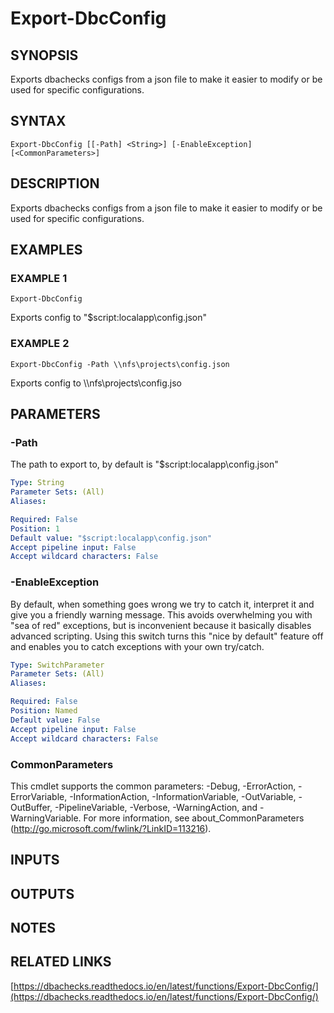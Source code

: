 # Export-DbcConfig

## SYNOPSIS
Exports dbachecks configs from a json file to make it easier to modify or be used for specific configurations.

## SYNTAX

```
Export-DbcConfig [[-Path] <String>] [-EnableException] [<CommonParameters>]
```

## DESCRIPTION
Exports dbachecks configs from a json file to make it easier to modify or be used for specific configurations.

## EXAMPLES

### EXAMPLE 1
```
Export-DbcConfig
```

Exports config to "$script:localapp\config.json"

### EXAMPLE 2
```
Export-DbcConfig -Path \\nfs\projects\config.json
```

Exports config to \\\\nfs\projects\config.jso

## PARAMETERS

### -Path
The path to export to, by default is "$script:localapp\config.json"

```yaml
Type: String
Parameter Sets: (All)
Aliases:

Required: False
Position: 1
Default value: "$script:localapp\config.json"
Accept pipeline input: False
Accept wildcard characters: False
```

### -EnableException
By default, when something goes wrong we try to catch it, interpret it and give you a friendly warning message.
This avoids overwhelming you with "sea of red" exceptions, but is inconvenient because it basically disables advanced scripting.
Using this switch turns this "nice by default" feature off and enables you to catch exceptions with your own try/catch.

```yaml
Type: SwitchParameter
Parameter Sets: (All)
Aliases:

Required: False
Position: Named
Default value: False
Accept pipeline input: False
Accept wildcard characters: False
```

### CommonParameters
This cmdlet supports the common parameters: -Debug, -ErrorAction, -ErrorVariable, -InformationAction, -InformationVariable, -OutVariable, -OutBuffer, -PipelineVariable, -Verbose, -WarningAction, and -WarningVariable.
For more information, see about_CommonParameters (http://go.microsoft.com/fwlink/?LinkID=113216).

## INPUTS

## OUTPUTS

## NOTES

## RELATED LINKS

[https://dbachecks.readthedocs.io/en/latest/functions/Export-DbcConfig/](https://dbachecks.readthedocs.io/en/latest/functions/Export-DbcConfig/)

